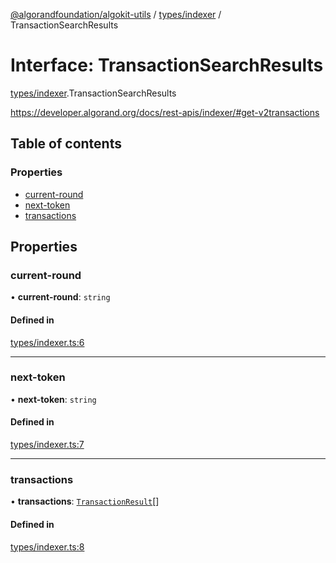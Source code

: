 [@algorandfoundation/algokit-utils](../README.md) / [types/indexer](../modules/types_indexer.md) / TransactionSearchResults

# Interface: TransactionSearchResults

[types/indexer](../modules/types_indexer.md).TransactionSearchResults

https://developer.algorand.org/docs/rest-apis/indexer/#get-v2transactions

## Table of contents

### Properties

- [current-round](types_indexer.TransactionSearchResults.md#current-round)
- [next-token](types_indexer.TransactionSearchResults.md#next-token)
- [transactions](types_indexer.TransactionSearchResults.md#transactions)

## Properties

### current-round

• **current-round**: `string`

#### Defined in

[types/indexer.ts:6](https://github.com/algorandfoundation/algokit-utils-ts/blob/88a7c0f/src/types/indexer.ts#L6)

___

### next-token

• **next-token**: `string`

#### Defined in

[types/indexer.ts:7](https://github.com/algorandfoundation/algokit-utils-ts/blob/88a7c0f/src/types/indexer.ts#L7)

___

### transactions

• **transactions**: [`TransactionResult`](types_indexer.TransactionResult.md)[]

#### Defined in

[types/indexer.ts:8](https://github.com/algorandfoundation/algokit-utils-ts/blob/88a7c0f/src/types/indexer.ts#L8)
